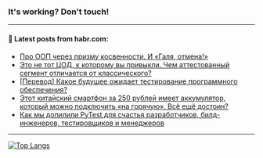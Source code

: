 ### It's working? Don't touch!

---
<!--
#### 🛠️ Technical stack:

![C++](https://img.shields.io/badge/C++-informational?logo=c%2B%2B&style=flat&logoColor=white&color=9C033A)
![Java](https://img.shields.io/badge/Java-informational?logo=java&style=flat&logoColor=white&color=007396)
![Kotlin](https://img.shields.io/badge/Kotlin-informational?logo=Kotlin&style=flat&logoColor=white&color=0095D5)
![JS](https://img.shields.io/badge/JS-informational?logo=javaScript&style=flat&logoColor=black&color=F7Df1E) <br>
![HTML5](https://img.shields.io/badge/HTML5-informational?logo=html5&style=flat&logoColor=white&color=E34F26)
![CSS3](https://img.shields.io/badge/CSS3-informational?logo=css3&style=flat&logoColor=white&color=157286)
![Sass](https://img.shields.io/badge/Saas-informational?logo=sass&style=flat&logoColor=white&color=hotpink)
![PHP](https://img.shields.io/badge/PHP-informational?logo=php&style=flat&logoColor=white&color=777BB4) <br>
![WebPAck](https://img.shields.io/badge/WebPack-informational?logo=webPack&style=flat&logoColor=white&color=FF6F00)
![Bootstrap](https://img.shields.io/badge/Bootstrap-informational?logo=Bootstrap&style=flat&logoColor=white&color=7952B3)
![MySQL](https://img.shields.io/badge/MySQL-informational?logo=MySQL&style=flat&logoColor=white&color=00f) <br>
![NodeJS](https://img.shields.io/badge/NodeJS-informational?logo=node.js&style=flat&logoColor=white&color=43853D)
![Spring](https://img.shields.io/badge/Spring-informational?logo=Spring&style=flat&logoColor=white&color=0A9EDC)
![Angular](https://img.shields.io/badge/Vue-informational?logo=vue.js&style=flat&logoColor=white&color=red)
![Git](https://img.shields.io/badge/Git-informational?logo=git&style=flat&logoColor=white&color=darkorange)

___
-->

#### 💬 Latest posts from habr.com:

<!-- BLOG-POST-LIST:START -->
- [Про ООП через призму косвенности. И «Галя, отмена!»](https://habr.com/ru/post/702248/?utm_source=habrahabr&utm_medium=rss&utm_campaign=702248)
- [Это не тот ЦОД, к которому вы привыкли. Чем аттестованный сегмент отличается от классического?](https://habr.com/ru/post/702114/?utm_source=habrahabr&utm_medium=rss&utm_campaign=702114)
- [[Перевод] Какое будущее ожидает тестирование программного обеспечения?](https://habr.com/ru/post/701584/?utm_source=habrahabr&utm_medium=rss&utm_campaign=701584)
- [Этот китайский смартфон за 250 рублей имеет аккумулятор, который можно подключить «на горячую». Всё ещё достоин?](https://habr.com/ru/post/702228/?utm_source=habrahabr&utm_medium=rss&utm_campaign=702228)
- [Как мы допилили PyTest для счастья разработчиков, билд-инженеров, тестировщиков и менеджеров](https://habr.com/ru/post/701670/?utm_source=habrahabr&utm_medium=rss&utm_campaign=701670)
<!-- BLOG-POST-LIST:END -->

---

[![Top Langs](https://github-readme-stats.vercel.app/api/top-langs/?username=zloylis&layout=compact&hide_border=true&theme=dracula)](https://github.com/zloylis)
